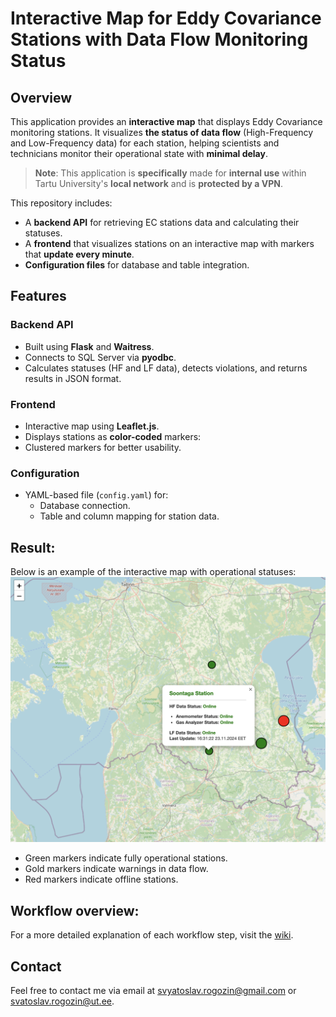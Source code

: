 # Interactive Map for Eddy Covariance Stations with Data Flow Monitoring Status

## Overview

This application provides an **interactive map** that displays Eddy Covariance monitoring stations. 
It visualizes **the status of data flow** (High-Frequency and Low-Frequency data) for each station, helping scientists and technicians monitor their operational state with **minimal delay**. 

> **Note**: This application is **specifically** made for **internal use** within Tartu University's **local network** and is **protected by a VPN**.

This repository includes:
- A **backend API** for retrieving EC stations data and calculating their statuses.
- A **frontend** that visualizes stations on an interactive map with markers that **update every minute**.
- **Configuration files** for database and table integration.

## Features

### Backend API
- Built using **Flask** and **Waitress**.
- Connects to SQL Server via **pyodbc**.
- Calculates statuses (HF and LF data), detects violations, and returns results in JSON format.

### Frontend
- Interactive map using **Leaflet.js**.
- Displays stations as **color-coded** markers:
- Clustered markers for better usability.

### Configuration
- YAML-based file (`config.yaml`) for:
  - Database connection.
  - Table and column mapping for station data.

## Result:
Below is an example of the interactive map with operational statuses:
![Interactive Map Screenshot](images/Result_version_1_0.png "Interactive Map Screenshot")
- Green markers indicate fully operational stations.
- Gold markers indicate warnings in data flow.
- Red markers indicate offline stations.

## Workflow overview:
For a more detailed explanation of each workflow step, visit the [wiki](https://github.com/Svyatoslav-stack/Interactive-Stations-Status-Map/wiki).

## Contact 
Feel free to contact me via email at svyatoslav.rogozin@gmail.com or svatoslav.rogozin@ut.ee.
